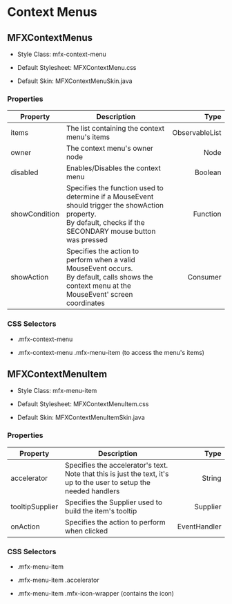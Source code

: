 # Context Menus

## MFXContextMenus

- Style Class: mfx-context-menu

- Default Stylesheet: MFXContextMenu.css

- Default Skin: MFXContextMenuSkin.java

### Properties

| Property      | Description                                                                                                                                                       | Type           |
| ------------- | ----------------------------------------------------------------------------------------------------------------------------------------------------------------- | --------------:|
| items         | The list containing the context menu's items                                                                                                                      | ObservableList |
| owner         | The context menu's owner node                                                                                                                                     | Node           |
| disabled      | Enables/Disables the context menu                                                                                                                                 | Boolean        |
| showCondition | Specifies the function used to determine if a MouseEvent should trigger the showAction property.<br/>By default, checks if the SECONDARY mouse button was pressed | Function       |
| showAction    | Specifies the action to perform when a valid MouseEvent occurs.<br/> By default, calls shows the context menu at the MouseEvent' screen coordinates               | Consumer       |

### CSS Selectors

- .mfx-context-menu

- .mfx-context-menu .mfx-menu-item (to access the menu's items)

## MFXContextMenuItem

- Style Class: mfx-menu-item

- Default Stylesheet: MFXContextMenuItem.css

- Default Skin: MFXContextMenuItemSkin.java

### Properties

| Property        | Description                                                                                                         | Type         |
| --------------- | ------------------------------------------------------------------------------------------------------------------- | ------------:|
| accelerator     | Specifies the accelerator's text. Note that this is just the text, it's up to the user to setup the needed handlers | String       |
| tooltipSupplier | Specifies the Supplier used to build the item's tooltip                                                             | Supplier     |
| onAction        | Specifies the action to perform when clicked                                                                        | EventHandler |

### CSS Selectors

- .mfx-menu-item

- .mfx-menu-item .accelerator

- .mfx-menu-item .mfx-icon-wrapper (contains the icon)

